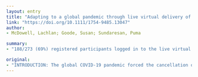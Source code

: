 ```yaml
---
layout: entry
title: "Adapting to a global pandemic through live virtual delivery of a cancer collaborative trial group conference: the TROG 2020 experience"
link: "https://doi.org/10.1111/1754-9485.13047"
author:
- McDowell, Lachlan; Goode, Susan; Sundaresan, Puma

summary:
- "188/273 (69%) registered participants logged in to the live virtual meeting. The online engagement for each oral session ranged from 53-66%. Post meeting satisfaction exceeded pre meeting expectations ('very much' and 'quite a bit' The majority of pre meeting responders indicated a significant level of employer support to attend the virtual meeting, indicating this is a viable platform for other CCTG's faced with the decision to deliver virtual content at times of global public health threats. Participants were invited to complete custom developed, pre and post meeting participants enrolled in the TROG 2020 face to face Annual Scientific Meeting."

original:
- "INTRODUCTION: The global COVID-19 pandemic forced the cancellation of the TROG 2020 face to face Annual Scientific Meeting (ASM). It was instead delivered as a live virtual meeting with six days of planning. Here we report the participants' experience of this live virtual meeting. METHOD: Participants were invited to complete custom developed, pre and post meeting surveys to assess their expectations of and satisfaction with the live virtual format. Speakers and moderators were also invited to complete a custom developed satisfaction survey. The working parties of TROG (head neck/skin, genitourinary, breast and lung) were also sampled. RESULTS: In total, 188/273 (69%) registered participants logged in to the live virtual meeting. The online engagement for each of the oral sessions ranged from 53-66%. There were 102 and 57 responders to the online pre and post meeting surveys, respectively. The majority of pre meeting responders indicated a significant level of employer support to attend the virtual meeting. Post meeting satisfaction exceeded pre meeting expectations ('very much' and 'quite a bit'; 86% v 54%; p<0.0001). The majority indicated they would be 'quite a bit' or 'very much' interested in future live virtual meetings. CONCLUSION: The TROG 2020 ASM was conducted as a live virtual meeting. Participant satisfaction and future interest in a live virtual meeting was high, indicating this is a viable platform for other CCTG's faced with the decision to deliver virtual content at times of global public health threats."
---
```



